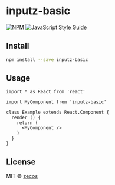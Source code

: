 # inputz-basic

> 

[![NPM](https://img.shields.io/npm/v/inputz-basic.svg)](https://www.npmjs.com/package/inputz-basic) [![JavaScript Style Guide](https://img.shields.io/badge/code_style-standard-brightgreen.svg)](https://standardjs.com)

## Install

```bash
npm install --save inputz-basic
```

## Usage

```tsx
import * as React from 'react'

import MyComponent from 'inputz-basic'

class Example extends React.Component {
  render () {
    return (
      <MyComponent />
    )
  }
}
```

## License

MIT © [zecos](https://github.com/zecos)
